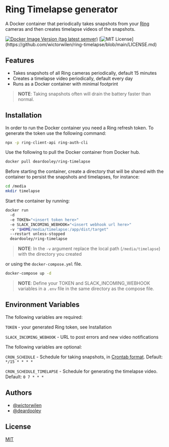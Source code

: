 
# Ring Timelapse generator

A Docker container that periodically takes snapshots from your [Ring](https://www.ring.com) cameras and then creates timelapse videos of the snapshots.

[![Docker Image Version (tag latest semver)](https://img.shields.io/docker/v/wictorwilen/ring-timelapse/latest)](https://hub.docker.com/repository/docker/wictorwilen/ring-timelapse)
[![MIT License](https://img.shields.io/apm/l/atomic-design-ui.svg?)](https://github.com/wictorwilen/ring-timelapse/blob/main/LICENSE.md)

## Features

- Takes snapshots of all Ring cameras periodically, default 15 minutes
- Creates a timelapse video periodically, default every day
- Runs as a Docker container with minimal footprint

> **NOTE**: Taking snapshots often will drain the battery faster than normal.

## Installation

In order to run the Docker container you need a Ring refresh token.
To generate the token use the following command:

``` bash
npx -p ring-client-api ring-auth-cli
```

Use the following to pull the Docker container from Docker hub.

``` bash
docker pull deardooley/ring-timelapse
```

Before starting the container, create a directory that will be shared with the 
container to persist the snapshots and timelapses, for instance:

``` bash
cd /media
mkdir timelapse
```

Start the container by running:

``` bash
docker run 
  -d 
  -e TOKEN="<insert token here>" 
  -e SLACK_INCOMING_WEBHOOK="<insert webhook url here>"
  -v "$HOME/media/timelapse:/app/dist/target" 
  --restart unless-stopped 
  deardooley/ring-timelapse
```

> **NOTE**: In the `-v` argument replace the local path (`/media/timelapse`) with the directory you created

or using the `docker-compose.yml` file.

```bash
docker-compose up -d
```

> **NOTE**: Define your TOKEN and SLACK_INCOMING_WEBHOOK variables in a `.env` file in the same directory as the compose file.

## Environment Variables

The following variables are required:

`TOKEN` - your generated Ring token, see Installation

`SLACK_INCOMING_WEBHOOK` - URL to post errors and new video notifications

The following variables are optional:

`CRON_SCHEDULE` - Schedule for taking snapshots, in [Crontab format](https://linuxhandbook.com/crontab/). Default: `*/15 * * * *`

`CRON_SCHEDULE_TIMELAPSE` - Schedule for generating the timelapse video. Default: `0 7 * * *`


## Authors

- [@wictorwilen](https://www.github.com/wictorwilen)
- [@deardooley](https://www.github.com/deardooley)
  
## License

[MIT](https://choosealicense.com/licenses/mit/)
